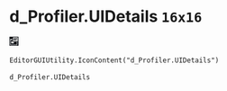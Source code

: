 # d_Profiler.UIDetails `16x16`
<img src="/img/d_Profiler.UIDetails.png" width=16 height=16>

``` CSharp
EditorGUIUtility.IconContent("d_Profiler.UIDetails")
```
```
d_Profiler.UIDetails
```
